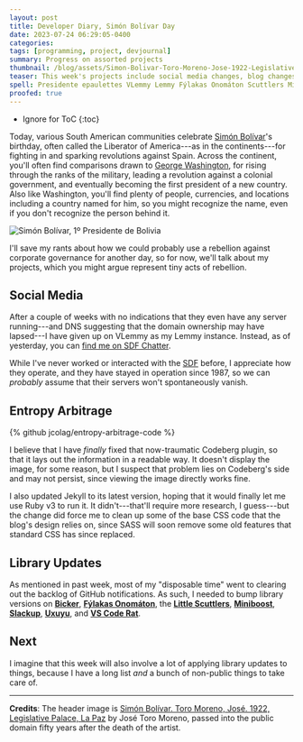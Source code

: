 ```yaml
---
layout: post
title: Developer Diary, Simón Bolívar Day
date: 2023-07-24 06:29:05-0400
categories:
tags: [programming, project, devjournal]
summary: Progress on assorted projects
thumbnail: /blog/assets/Simon-Bolivar-Toro-Moreno-Jose-1922-Legislative-Palace-La-Paz.png
teaser: This week's projects include social media changes, blog changes, and a bunch of library updates.
spell: Presidente epaulettes VLemmy Lemmy Fýlakas Onomáton Scuttlers Miniboost Slackup Uxuyu Toro
proofed: true
---
```


* Ignore for ToC
{:toc}

Today, various South American communities celebrate [Simón Bolívar](https://en.wikipedia.org/wiki/Sim%C3%B3n_Bol%C3%ADvar)'s birthday, often called the Liberator of America---as in the continents---for fighting in and sparking revolutions against Spain.  Across the continent, you'll often find comparisons drawn to [George Washington](https://en.wikipedia.org/wiki/George_Washington), for rising through the ranks of the military, leading a revolution against a colonial government, and eventually becoming the first president of a new country.  Also like Washington, you'll find plenty of people, currencies, and locations including a country named for him, so you might recognize the name, even if you don't recognize the person behind it.

![Simón Bolívar, 1º Presidente de Bolivia](/blog/assets/Simon-Bolivar-Toro-Moreno-Jose-1922-Legislative-Palace-La-Paz.png "See, I would've called epaulettes and a cloak too much, but he makes them work...")

I'll save my rants about how we could probably use a rebellion against corporate governance for another day, so for now, we'll talk about my projects, which you might argue represent tiny acts of rebellion.

## Social Media

After a couple of weeks with no indications that they even have any server running---and DNS suggesting that the domain ownership may have lapsed---I have given up on VLemmy as my Lemmy instance.  Instead, as of yesterday, you can [find me on SDF Chatter](https://lemmy.sdf.org/u/jcolag).

While I've never worked or interacted with the [SDF](https://sdf.org/?faq?BASICS?01) before, I appreciate how they operate, and they have stayed in operation since 1987, so we can *probably* assume that their servers won't spontaneously vanish.

## Entropy Arbitrage

{% github jcolag/entropy-arbitrage-code %}

I believe that I have *finally* fixed that now-traumatic Codeberg plugin, so that it lays out the information in a readable way.  It doesn't display the image, for some reason, but I suspect that problem lies on Codeberg's side and may not persist, since viewing the image directly works fine.

I also updated Jekyll to its latest version, hoping that it would finally let me use Ruby v3 to run it.  It didn't---that'll require more research, I guess---but the change did force me to clean up some of the base CSS code that the blog's design relies on, since SASS will soon remove some old features that standard CSS has since replaced.

## Library Updates

As mentioned in past week, most of my "disposable time" went to clearing out the backlog of GitHub notifications.  As such, I needed to bump library versions on [**Bicker**](https://github.com/jcolag/Bicker), [**Fýlakas Onomáton**](https://github.com/jcolag/fylakas-onomaton), the [**Little Scuttlers**](https://github.com/jcolag/LittleScuttlers), [**Miniboost**](https://github.com/jcolag/Miniboost), [**Slackup**](https://github.com/jcolag/slackup), [**Uxuyu**](https://github.com/jcolag/Uxuyu), and [**VS Code Rat**](https://github.com/jcolag/vscode-rat).

## Next

I imagine that this week will also involve a lot of applying library updates to things, because I have a long list *and* a bunch of non-public things to take care of.

* * *

**Credits**:  The header image is [Simón Bolívar. Toro Moreno, José. 1922, Legislative Palace, La Paz](https://commons.wikimedia.org/wiki/File:Sim%C3%B3n_Bol%C3%ADvar._Toro_Moreno,_Jos%C3%A9._1922,_Legislative_Palace,_La_Paz.png) by José Toro Moreno, passed into the public domain fifty years after the death of the artist.
